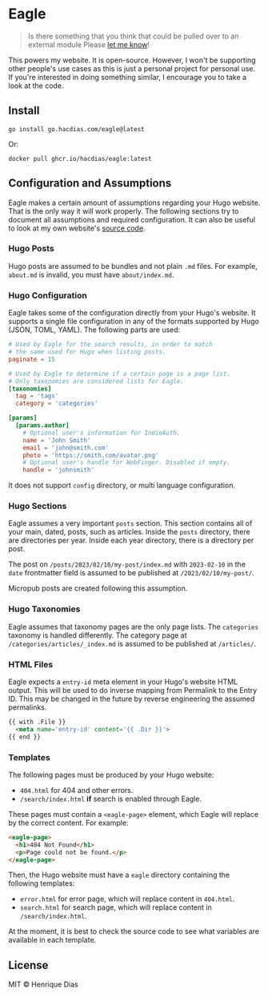 # Eagle

> Is there something that you think that could be pulled over to an external module Please [let me know](https://github.com/hacdias/eagle/issues/new)!

This powers my website. It is open-source. However, I won't be supporting other people's use cases as this is just a personal project for personal use. If you're interested in doing something similar, I encourage you to take a look at the code.

## Install

```console
go install go.hacdias.com/eagle@latest
```

Or:

```console
docker pull ghcr.io/hacdias/eagle:latest
```

## Configuration and Assumptions

Eagle makes a certain amount of assumptions regarding your Hugo website. That is the only way it will work properly. The following sections try to document all assumptions and required configuration. It can also be useful to look at my own website's [source code](https://github.com/hacdias/hacdias.com).

### Hugo Posts

Hugo posts are assumed to be bundles and not plain `.md` files. For example, `about.md` is invalid, you must have `about/index.md`.

### Hugo Configuration

Eagle takes some of the configuration directly from your Hugo's website. It supports a single file configuration in any of the formats supported by Hugo (JSON, TOML, YAML). The following parts are used:

```toml
# Used by Eagle for the search results, in order to match
# the same used for Hugo when listing posts.
paginate = 15

# Used by Eagle to determine if a certain page is a page list.
# Only taxonomies are considered lists for Eagle.
[taxonomies]
  tag = 'tags'
  category = 'categories'

[params]
  [params.author]
    # Optional user's information for IndieAuth.
    name = 'John Smith'
    email = 'john@smith.com'
    photo = 'https://smith.com/avatar.png'
    # Optional user's handle for WebFinger. Disabled if empty.
    handle = 'johnsmith'
```

It does not support `config` directory, or multi language configuration.

### Hugo Sections

Eagle assumes a very important `posts` section. This section contains all of your main, dated, posts, such as articles. Inside the `posts` directory, there are directories per year. Inside each year directory, there is a directory per post.

The post on `/posts/2023/02/10/my-post/index.md` with `2023-02-10` in the `date` frontmatter field is assumed to be published at `/2023/02/10/my-post/`.

Micropub posts are created following this assumption.

### Hugo Taxonomies

Eagle assumes that taxonomy pages are the only page lists. The `categories` taxonomy is handled differently. The category page at `/categories/articles/_index.md` is assumed to be published at `/articles/`.

### HTML Files

Eagle expects a `entry-id` meta element in your Hugo's website HTML output. This will be used to do inverse mapping from Permalink to the Entry ID. This may be changed in the future by reverse engineering the assumed permalinks.

```html
{{ with .File }}
  <meta name='entry-id' content='{{ .Dir }}'>
{{ end }}
```

### Templates

The following pages must be produced by your Hugo website:

- `404.html` for 404 and other errors.
- `/search/index.html` **if** search is enabled through Eagle.

These pages must contain a `<eagle-page>` element, which Eagle will replace by the correct content. For example:

```html
<eagle-page>
  <h1>404 Not Found</h1>
  <p>Page could not be found.</p>
</eagle-page>
```

Then, the Hugo website must have a `eagle` directory containing the following templates:

- `error.html` for error page, which will replace content in `404.html`.
- `search.html` for search page, which will replace content in `/search/index.html`.

At the moment, it is best to check the source code to see what variables are available in each template.

## License

MIT © Henrique Dias
